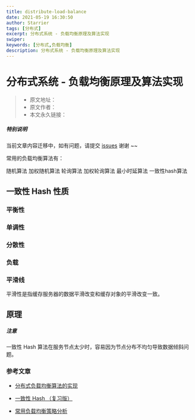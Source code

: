 ```yaml
---
title: distribute-load-balance
date: 2021-05-19 16:30:50
author: Starrier
tags: [分布式]
excerpt: 分布式系统 - 负载均衡原理及算法实现
swiper:
keywords: [分布式,负载均衡]
description: 分布式系统 - 负载均衡原理及算法实现
---
```


# 分布式系统 - 负载均衡原理及算法实现

> * 原文地址：[]()
> * 原文作者：[]()
> * 本文永久链接：[]()

##### **特别说明**

当前文章内容迁移中，如有问题，请提交 [issues](https://github.com/Starrier/starrier.github.io/issues) 谢谢 ~~

常用的负载均衡算法有：

随机算法
加权随机算法
轮询算法
加权轮询算法
最小时延算法
一致性hash算法


## 一致性 Hash 性质

### 平衡性


### 单调性

### 分散性

### 负载



### 平滑线

平滑性是指缓存服务器的数据平滑改变和缓存对象的平滑改变一致。

## 原理


##### 注意

一致性 Hash 算法在服务节点太少时，容易因为节点分布不均匀导致数据倾斜问题。




### 参考文章

- [分布式负载均衡算法的实现](https://www.cnblogs.com/lgjlife/p/10727245.html)

- [一致性 Hash （复习版）](https://blog.csdn.net/weixin_41896463/article/details/106304145)

- [常用负载均衡策略分析](https://www.jianshu.com/p/d7e173d212a8)

